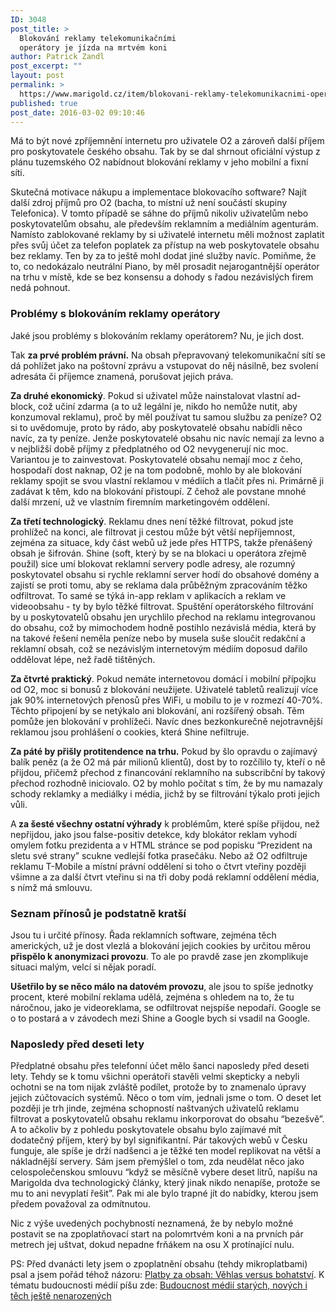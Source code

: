```yaml
---
ID: 3048
post_title: >
  Blokování reklamy telekomunikačními
  operátory je jízda na mrtvém koni
author: Patrick Zandl
post_excerpt: ""
layout: post
permalink: >
  https://www.marigold.cz/item/blokovani-reklamy-telekomunikacnimi-operatory-je-jizda-na-mrtvem-koni
published: true
post_date: 2016-03-02 09:10:46
---
```

<p>Má to být nové zpříjemnění internetu pro uživatele O2 a zároveň další příjem pro poskytovatele českého obsahu. Tak by se dal shrnout oficiální výstup z plánu tuzemského O2 nabídnout blokování reklamy v jeho mobilní a fixní síti. </p><!--more--><p>Skutečná motivace nákupu a implementace blokovacího software? Najít další zdroj příjmů pro O2 (bacha, to místní už není součástí skupiny Telefonica). V tomto případě se sáhne do příjmů nikoliv uživatelům nebo poskytovatelům obsahu, ale především reklamním a mediálním agenturám. Namísto zablokované reklamy by si uživatelé internetu měli možnost zaplatit přes svůj účet za telefon poplatek za přístup na web poskytovatele obsahu bez reklamy. Ten by za to ještě mohl dodat jiné služby navíc. Pomiňme, že to, co nedokázalo neutrální Piano, by měl prosadit nejarogantnější operátor na trhu v místě, kde se bez konsensu a dohody s řadou nezávislých firem nedá pohnout.</p>
<h3>Problémy s blokováním reklamy operátory</h3>
<p>Jaké jsou problémy s blokováním reklamy operátorem? Nu, je jich dost.</p>
<p>Tak <strong>za prvé problém právní.</strong> Na obsah přepravovaný telekomunikační sítí se dá pohlížet jako na poštovní zprávu a vstupovat do něj násilně, bez svolení adresáta či příjemce znamená, porušovat jejich práva.</p>
<p><strong>Za druhé ekonomický</strong>. Pokud si uživatel může nainstalovat vlastní ad-block, což učiní zdarma (a to už legální je, nikdo ho nemůže nutit, aby konzumoval reklamu), proč by měl používat tu samou službu za peníze? O2 si to uvědomuje, proto by rádo, aby poskytovatelé obsahu nabídli něco navíc, za ty peníze. Jenže poskytovatelé obsahu nic navíc nemají za levno a v nejbližší době příjmy z předplatného od O2 nevygenerují nic moc. Variantou je to zainvestovat. Poskytovatelé obsahu nemají moc z čeho, hospodaří dost naknap, O2 je na tom podobně, mohlo by ale blokování reklamy spojit se svou vlastní reklamou v médiích a tlačit přes ni. Primárně ji zadávat k těm, kdo na blokování přistoupí. Z čehož ale povstane mnohé další mrzení, už ve vlastním firemním marketingovém oddělení.</p>
<p><strong>Za třetí technologický</strong>. Reklamu dnes není těžké filtrovat, pokud jste prohlížeč na konci, ale filtrovat ji cestou může být větší nepříjemnost, zejména za situace, kdy část webů už jede přes HTTPS, takže přenášený obsah je šifrován. Shine (soft, který by se na blokaci u operátora zřejmě použil) sice umí blokovat reklamní servery podle adresy, ale rozumný poskytovatel obsahu si rychle reklamní server hodí do obsahové domény a zajistí se proti tomu, aby se reklama dala průběžným zpracováním těžko odfiltrovat. To samé se týká in-app reklam v aplikacích a reklam ve videoobsahu - ty by bylo těžké filtrovat. Spuštění operátorského filtrování by u poskytovatelů obsahu jen urychlilo přechod na reklamu integrovanou do obsahu, což by mimochodem hodně postihlo nezávislá média, která by na takové řešení neměla peníze nebo by musela suše sloučit redakční a reklamní obsah, což se nezávislým internetovým médiím doposud dařilo oddělovat lépe, než řadě tištěných.</p>
<p><strong>Za čtvrté praktický</strong>. Pokud nemáte internetovou domácí i mobilní přípojku od O2, moc si bonusů z blokování neužijete. Uživatelé tabletů realizují více jak 90% internetových přenosů přes WiFi, u mobilu to je v rozmezí 40-70%. Těchto připojení by se netýkalo ani blokování, ani rozšířený obsah. Těm pomůže jen blokování v prohlížeči. Navíc dnes bezkonkurečně nejotravnější reklamou jsou prohlášení o cookies, která Shine nefiltruje.</p>
<p><strong>Za páté by přišly protitendence na trhu.</strong> Pokud by šlo opravdu o zajímavý balík peněz (a že O2 má pár milionů klientů), dost by to rozčílilo ty, kteří o ně přijdou, přičemž přechod z financování reklamního na subscribční by takový přechod rozhodně iniciovalo. O2 by mohlo počítat s tím, že by mu namazaly schody reklamky a mediálky i média, jichž by se filtrování týkalo proti jejich vůli.</p>
<p>A<strong> za šesté všechny ostatní výhrady</strong> k problémům, které spíše přijdou, než nepřijdou, jako jsou false-positiv detekce, kdy blokátor reklam vyhodí omylem fotku prezidenta a v HTML stránce se pod popisku “Prezident na sletu své strany” scukne vedlejší fotka prasečáku. Nebo až O2 odfiltruje reklamu T-Mobile a místní právní oddělení si toho o čtvrt vteřiny později všimne a za další čtvrt vteřinu si na tři doby podá reklamní oddělení média, s nímž má smlouvu.</p>
<h3>Seznam přínosů je podstatně kratší</h3>
<p>Jsou tu i určité přínosy. Řada reklamních software, zejména těch amerických, už je dost vlezlá a blokování jejich cookies by určitou měrou <strong>přispělo k anonymizaci provozu</strong>. To ale po pravdě zase jen zkomplikuje situaci malým, velcí si nějak poradí.</p>
<p><strong>Ušetřilo by se něco málo na datovém provozu</strong>, ale jsou to spíše jednotky procent, které mobilní reklama udělá, zejména s ohledem na to, že tu náročnou, jako je videoreklama, se odfiltrovat nejspíše nepodaří. Google se o to postará a v závodech mezi Shine a Google bych si vsadil na Google.</p>
<h3>Naposledy před deseti lety</h3>
<p>Předplatné obsahu přes telefonní účet mělo šanci naposledy před deseti lety. Tehdy se k tomu všichni operátoři stavěli velmi skepticky a nebyli ochotni se na tom nijak zvláště podílet, protože by to znamenalo úpravy jejich zúčtovacích systémů. Něco o tom vím, jednali jsme o tom. O deset let později je trh jinde, zejména schopností naštvaných uživatelů reklamu filtrovat a poskytovatelů obsahu reklamu inkorporovat do obsahu “bezešvě”. A to ačkoliv by z pohledu poskytovatele obsahu bylo zajímavé mít dodatečný příjem, který by byl signifikantní. Pár takových webů v Česku funguje, ale spíše je drží nadšenci a je těžké ten model replikovat na větší a nákladnější servery. Sám jsem přemýšlel o tom, zda neudělat něco jako celospolečenskou smlouvu “když se měsíčně vybere deset litrů, napíšu na Marigolda dva technologický články, který jinak nikdo nenapíše, protože se mu to ani nevyplatí řešit”. Pak mi ale bylo trapné jít do nabídky, kterou jsem předem považoval za odmítnutou.</p>
<p>Nic z výše uvedených pochybností neznamená, že by nebylo možné postavit se na zpoplatňovací start na polomrtvém koni a na prvních pár metrech jej uštvat, dokud nepadne frňákem na osu X protínající nulu.</p>
<p>PS: Před dvanácti lety jsem o zpoplatnění obsahu (tehdy mikroplatbami) psal a jsem pořád téhož názoru: <a href="http://www.marigold.cz/item/platby-za-obsah-vehlas-versus-bohatstvi-1086">Platby za obsah: Věhlas versus bohatství</a>. K tématu budoucnosti médií píšu zde: <a href="http://www.marigold.cz/item/budoucnost-medii-starych-novych-i-tech-jeste-nenarozenych">Budoucnost médií starých, nových i těch ještě nenarozených</a></p>
<p> </p>